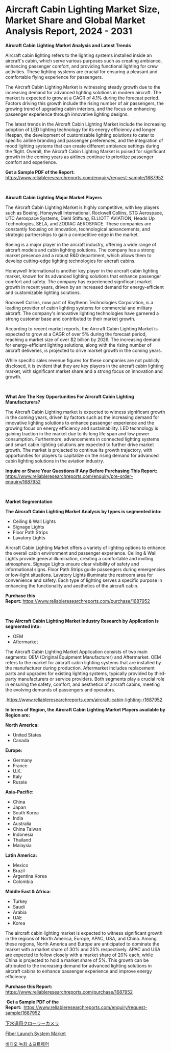 <p><h1>Aircraft Cabin Lighting Market Size, Market Share and Global Market Analysis Report, 2024 - 2031</h1></p><p><strong>Aircraft Cabin Lighting Market Analysis and Latest Trends</strong></p>
<p><p>Aircraft cabin lighting refers to the lighting systems installed inside an aircraft's cabin, which serve various purposes such as creating ambiance, enhancing passenger comfort, and providing functional lighting for crew activities. These lighting systems are crucial for ensuring a pleasant and comfortable flying experience for passengers.</p><p>The Aircraft Cabin Lighting Market is witnessing steady growth due to the increasing demand for advanced lighting solutions in modern aircraft. The market is expected to grow at a CAGR of 4.1% during the forecast period. Factors driving this growth include the rising number of air passengers, the growing trend of upgrading cabin interiors, and the focus on enhancing passenger experience through innovative lighting designs.</p><p>The latest trends in the Aircraft Cabin Lighting Market include the increasing adoption of LED lighting technology for its energy efficiency and longer lifespan, the development of customizable lighting solutions to cater to specific airline branding and passenger preferences, and the integration of mood lighting systems that can create different ambiance settings during the flight. Overall, the Aircraft Cabin Lighting Market is poised for significant growth in the coming years as airlines continue to prioritize passenger comfort and experience.</p></p>
<p><strong>Get a Sample PDF of the Report:&nbsp;</strong> <a href="https://www.reliableresearchreports.com/enquiry/request-sample/1687952">https://www.reliableresearchreports.com/enquiry/request-sample/1687952</a></p>
<p>&nbsp;</p>
<p><strong>Aircraft Cabin Lighting Major Market Players</strong></p>
<p><p>The Aircraft Cabin Lighting Market is highly competitive, with key players such as Boeing, Honeywell International, Rockwell Collins, STG Aerospace, UTC Aerospace Systems, Diehl Stiftung, ELLIOTT AVIATION, Heads Up Technologies, SELA, and ZODIAC AEROSPACE. These companies are constantly focusing on innovation, technological advancements, and strategic partnerships to gain a competitive edge in the market.</p><p>Boeing is a major player in the aircraft industry, offering a wide range of aircraft models and cabin lighting solutions. The company has a strong market presence and a robust R&D department, which allows them to develop cutting-edge lighting technologies for aircraft cabins.</p><p>Honeywell International is another key player in the aircraft cabin lighting market, known for its advanced lighting solutions that enhance passenger comfort and safety. The company has experienced significant market growth in recent years, driven by an increased demand for energy-efficient and customizable lighting solutions.</p><p>Rockwell Collins, now part of Raytheon Technologies Corporation, is a leading provider of cabin lighting systems for commercial and military aircraft. The company's innovative lighting technologies have garnered a strong customer base and contributed to their market growth.</p><p>According to recent market reports, the Aircraft Cabin Lighting Market is expected to grow at a CAGR of over 5% during the forecast period, reaching a market size of over $2 billion by 2026. The increasing demand for energy-efficient lighting solutions, along with the rising number of aircraft deliveries, is projected to drive market growth in the coming years.</p><p>While specific sales revenue figures for these companies are not publicly disclosed, it is evident that they are key players in the aircraft cabin lighting market, with significant market share and a strong focus on innovation and growth.</p></p>
<p>&nbsp;</p>
<p><strong>What Are The Key Opportunities For Aircraft Cabin Lighting Manufacturers?</strong></p>
<p><p>The Aircraft Cabin Lighting market is expected to witness significant growth in the coming years, driven by factors such as the increasing demand for innovative lighting solutions to enhance passenger experience and the growing focus on energy efficiency and sustainability. LED technology is gaining traction in the market due to its long life span and low power consumption. Furthermore, advancements in connected lighting systems and smart cabin lighting solutions are expected to further drive market growth. The market is projected to continue its growth trajectory, with opportunities for players to capitalize on the rising demand for advanced cabin lighting solutions in the aviation industry.</p></p>
<p><strong>Inquire or Share Your Questions If Any Before Purchasing This Report:</strong> <a href="https://www.reliableresearchreports.com/enquiry/pre-order-enquiry/1687952">https://www.reliableresearchreports.com/enquiry/pre-order-enquiry/1687952</a></p>
<p>&nbsp;</p>
<p><strong>Market Segmentation</strong></p>
<p><strong>The Aircraft Cabin Lighting Market Analysis by types is segmented into:</strong></p>
<p><ul><li>Ceiling & Wall Lights</li><li>Signage Lights</li><li>Floor Path Strips</li><li>Lavatory Lights</li></ul></p>
<p><p>Aircraft Cabin Lighting Market offers a variety of lighting options to enhance the overall cabin environment and passenger experience. Ceiling & Wall Lights provide general illumination, creating a comfortable and inviting atmosphere. Signage Lights ensure clear visibility of safety and informational signs. Floor Path Strips guide passengers during emergencies or low-light situations. Lavatory Lights illuminate the restroom area for convenience and safety. Each type of lighting serves a specific purpose in enhancing the functionality and aesthetics of the aircraft cabin.</p></p>
<p><strong>Purchase this Report:&nbsp;</strong><a href="https://www.reliableresearchreports.com/purchase/1687952">https://www.reliableresearchreports.com/purchase/1687952</a></p>
<p>&nbsp;</p>
<p><strong>The Aircraft Cabin Lighting Market Industry Research by Application is segmented into:</strong></p>
<p><ul><li>OEM</li><li>Aftermarket</li></ul></p>
<p><p>The Aircraft Cabin Lighting Market Application consists of two main segments: OEM (Original Equipment Manufacturer) and Aftermarket. OEM refers to the market for aircraft cabin lighting systems that are installed by the manufacturer during production. Aftermarket includes replacement parts and upgrades for existing lighting systems, typically provided by third-party manufacturers or service providers. Both segments play a crucial role in ensuring the safety, comfort, and aesthetics of aircraft cabins, meeting the evolving demands of passengers and operators.</p></p>
<p><a href="https://www.reliableresearchreports.com/aircraft-cabin-lighting-r1687952">&nbsp;https://www.reliableresearchreports.com/aircraft-cabin-lighting-r1687952</a></p>
<p><strong>In terms of Region, the Aircraft Cabin Lighting Market Players available by Region are:</strong></p>
<p>
    <p> <strong> North America: </strong>
        <ul>
            <li>United States</li>
            <li>Canada</li>
        </ul>
        </p> 
    <p> <strong> Europe: </strong>
        <ul>
            <li>Germany</li>
            <li>France</li>
            <li>U.K.</li>
            <li>Italy</li>
            <li>Russia</li>
        </ul>
        </p> 
    <p> <strong> Asia-Pacific: </strong>
        <ul>
            <li>China</li>
            <li>Japan</li>
            <li>South Korea</li>
            <li>India</li>
            <li>Australia</li>
            <li>China Taiwan</li>
            <li>Indonesia</li>
            <li>Thailand</li>
            <li>Malaysia</li>
        </ul>
        </p> 
    <p> <strong> Latin America: </strong>
        <ul>
            <li>Mexico</li>
            <li>Brazil</li>
            <li>Argentina Korea</li>
            <li>Colombia</li>
        </ul>
        </p> 
    <p> <strong> Middle East & Africa: </strong>
        <ul>
            <li>Turkey</li>
            <li>Saudi</li>
            <li>Arabia</li>
            <li>UAE</li>
            <li>Korea</li>
        </ul>
    </p>
    </p>
<p><p>The aircraft cabin lighting market is expected to witness significant growth in the regions of North America, Europe, APAC, USA, and China. Among these regions, North America and Europe are anticipated to dominate the market with a market share of 30% and 25% respectively. APAC and USA are expected to follow closely with a market share of 20% each, while China is projected to hold a market share of 5%. This growth can be attributed to the increasing demand for advanced lighting solutions in aircraft cabins to enhance passenger experience and improve energy efficiency.</p></p>
<p><strong>Purchase this Report: </strong><a href="https://www.reliableresearchreports.com/purchase/1687952">https://www.reliableresearchreports.com/purchase/1687952</a></p>
<p>&nbsp;<strong>Get a Sample PDF of the Report:&nbsp;&nbsp;</strong><a href="https://www.reliableresearchreports.com/enquiry/request-sample/1687952">https://www.reliableresearchreports.com/enquiry/request-sample/1687952</a></p>
<p><strong></strong></p>
<p><p><a href="https://github.com/xemfu2379520/Market-Research-Report-List-3/blob/main/732030135188.md">下水道用クローラーカメラ</a></p><p><a href="https://github.com/provorikovar/Market-Research-Report-List-5/blob/main/fiber-launch-system-market.md">Fiber Launch System Market</a></p><p><a href="https://github.com/rick7624/Market-Research-Report-List-2/blob/main/912388945546.md">비디오 녹화 소프트웨어</a></p></p>